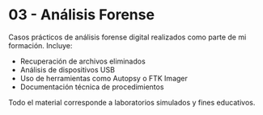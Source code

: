 # 03 - Análisis Forense

Casos prácticos de análisis forense digital realizados como parte de mi formación. Incluye:

- Recuperación de archivos eliminados
- Análisis de dispositivos USB
- Uso de herramientas como Autopsy o FTK Imager
- Documentación técnica de procedimientos

Todo el material corresponde a laboratorios simulados y fines educativos.

